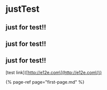 # justTest

## just for test!!

## just for test!!

## just for test!!

\[test link\]\([http://e12e.com\](http://e12e.com\)\)

{% page-ref page="first-page.md" %}

